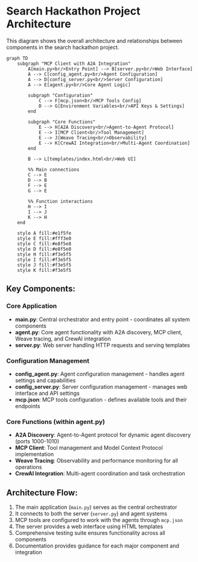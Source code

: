 # Search Hackathon Project Architecture

This diagram shows the overall architecture and relationships between components in the search hackathon project.

```mermaid
graph TD
    subgraph "MCP Client with A2A Integration"
        A[main.py<br/>Entry Point] --> B[server.py<br/>Web Interface]
        A --> C[config_agent.py<br/>Agent Configuration]
        A --> D[config_server.py<br/>Server Configuration]
        A --> E[agent.py<br/>Core Agent Logic]
        
        subgraph "Configuration"
            C --> F[mcp.json<br/>MCP Tools Config]
            D --> G[Environment Variables<br/>API Keys & Settings]
        end
        
        subgraph "Core Functions"
            E --> H[A2A Discovery<br/>Agent-to-Agent Protocol]
            E --> I[MCP Client<br/>Tool Management]
            E --> J[Weave Tracing<br/>Observability]
            E --> K[CrewAI Integration<br/>Multi-Agent Coordination]
        end
        
        B --> L[templates/index.html<br/>Web UI]
        
        %% Main connections
        C --> E
        D --> B
        F --> E
        G --> E
        
        %% Function interactions
        H --> I
        I --> J
        K --> H
    end
    
    style A fill:#e1f5fe
    style E fill:#fff3e0
    style C fill:#e8f5e8
    style D fill:#e8f5e8
    style H fill:#f3e5f5
    style I fill:#f3e5f5
    style J fill:#f3e5f5
    style K fill:#f3e5f5
```

## Key Components:

### Core Application
- **main.py**: Central orchestrator and entry point - coordinates all system components
- **agent.py**: Core agent functionality with A2A discovery, MCP client, Weave tracing, and CrewAI integration
- **server.py**: Web server handling HTTP requests and serving templates

### Configuration Management
- **config_agent.py**: Agent configuration management - handles agent settings and capabilities
- **config_server.py**: Server configuration management - manages web interface and API settings
- **mcp.json**: MCP tools configuration - defines available tools and their endpoints

### Core Functions (within agent.py)
- **A2A Discovery**: Agent-to-Agent protocol for dynamic agent discovery (ports 1000-1010)
- **MCP Client**: Tool management and Model Context Protocol implementation
- **Weave Tracing**: Observability and performance monitoring for all operations
- **CrewAI Integration**: Multi-agent coordination and task orchestration

## Architecture Flow:
1. The main application (`main.py`) serves as the central orchestrator
2. It connects to both the server (`server.py`) and agent systems
3. MCP tools are configured to work with the agents through `mcp.json`
4. The server provides a web interface using HTML templates
5. Comprehensive testing suite ensures functionality across all components
6. Documentation provides guidance for each major component and integration 